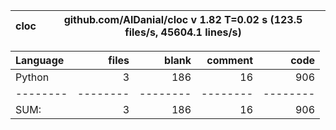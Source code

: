cloc|github.com/AlDanial/cloc v 1.82  T=0.02 s (123.5 files/s, 45604.1 lines/s)
--- | ---

Language|files|blank|comment|code
:-------|-------:|-------:|-------:|-------:
Python|3|186|16|906
--------|--------|--------|--------|--------
SUM:|3|186|16|906
